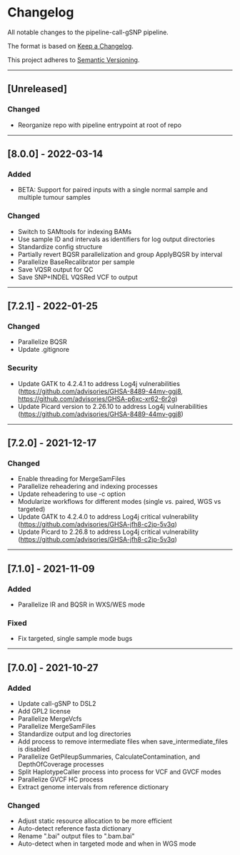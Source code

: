 # Changelog
All notable changes to the pipeline-call-gSNP pipeline.

The format is based on [Keep a Changelog](https://keepachangelog.com/en/1.0.0/).

This project adheres to [Semantic Versioning](https://semver.org/spec/v2.0.0.html).

---

## [Unreleased]
### Changed
- Reorganize repo with pipeline entrypoint at root of repo

---

## [8.0.0] - 2022-03-14
### Added
- BETA: Support for paired inputs with a single normal sample and multiple tumour samples

### Changed
- Switch to SAMtools for indexing BAMs
- Use sample ID and intervals as identifiers for log output directories
- Standardize config structure
- Partially revert BQSR parallelization and group ApplyBQSR by interval
- Parallelize BaseRecalibrator per sample
- Save VQSR output for QC
- Save SNP+INDEL VQSRed VCF to output

---

## [7.2.1] - 2022-01-25
### Changed
- Parallelize BQSR
- Update .gitignore

### Security
- Update GATK to 4.2.4.1 to address Log4j vulnerabilities (https://github.com/advisories/GHSA-8489-44mv-ggj8, https://github.com/advisories/GHSA-p6xc-xr62-6r2g)
- Update Picard version to 2.26.10 to address Log4j vulnerabilities (https://github.com/advisories/GHSA-8489-44mv-ggj8)

---

## [7.2.0] - 2021-12-17
### Changed
- Enable threading for MergeSamFiles
- Parallelize reheadering and indexing processes
- Update reheadering to use -c option
- Modularize workflows for different modes (single vs. paired, WGS vs targeted)
- Update GATK to 4.2.4.0 to address Log4j critical vulnerability (https://github.com/advisories/GHSA-jfh8-c2jp-5v3q)
- Update Picard to 2.26.8 to address Log4j critical vulnerability (https://github.com/advisories/GHSA-jfh8-c2jp-5v3q) 

---

## [7.1.0] - 2021-11-09
### Added
- Parallelize IR and BQSR in WXS/WES mode

### Fixed
- Fix targeted, single sample mode bugs

---

## [7.0.0] - 2021-10-27
### Added
- Update call-gSNP to DSL2
- Add GPL2 license
- Parallelize MergeVcfs
- Parallelize MergeSamFiles
- Standardize output and log directories
- Add process to remove intermediate files when save_intermediate_files is disabled
- Parallelize GetPileupSummaries, CalculateContamination, and DepthOfCoverage processes
- Split HaplotypeCaller process into process for VCF and GVCF modes
- Parallelize GVCF HC process
- Extract genome intervals from reference dictionary

### Changed
- Adjust static resource allocation to be more efficient
- Auto-detect reference fasta dictionary
- Rename ".bai" output files to ".bam.bai"
- Auto-detect when in targeted mode and when in WGS mode
